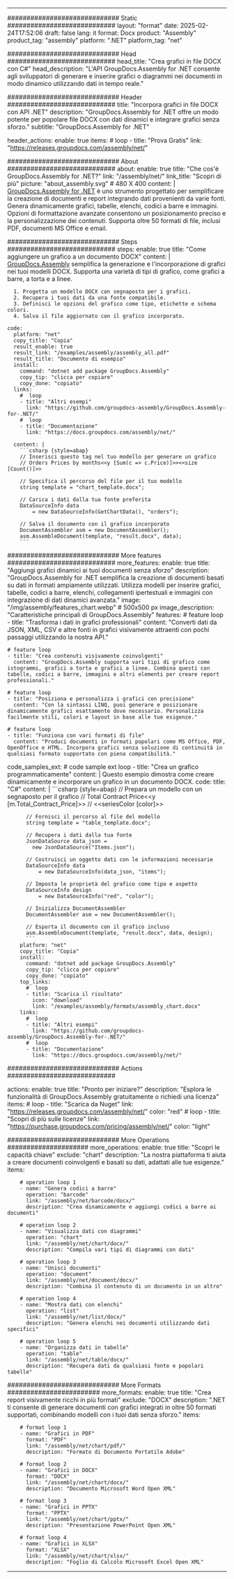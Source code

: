 



---
############################# Static ############################
layout: "format"
date:  2025-02-24T17:52:06
draft: false
lang: it
format: Docx
product: "Assembly"
product_tag: "assembly"
platform: ".NET"
platform_tag: "net"

############################# Head ############################
head_title: "Crea grafici in file DOCX con C#"
head_description: "L'API GroupDocs.Assembly for .NET consente agli sviluppatori di generare e inserire grafici o diagrammi nei documenti in modo dinamico utilizzando dati in tempo reale."

############################# Header ############################
title: "Incorpora grafici in file DOCX con API .NET" 
description: "GroupDocs.Assembly for .NET offre un modo potente per popolare file DOCX con dati dinamici e integrare grafici senza sforzo."
subtitle: "GroupDocs.Assembly for .NET" 

header_actions:
  enable: true
  items:
    #  loop
    - title: "Prova Gratis"
      link: "https://releases.groupdocs.com/assembly/net/"
      
############################# About ############################
about:
    enable: true
    title: "Che cos'è GroupDocs.Assembly for .NET?"
    link: "/assembly/net/"
    link_title: "Scopri di più"
    picture: "about_assembly.svg" # 480 X 400
    content: |
       [GroupDocs.Assembly for .NET](/assembly/net/) è uno strumento progettato per semplificare la creazione di documenti e report integrando dati provenienti da varie fonti. Genera dinamicamente grafici, tabelle, elenchi, codici a barre e immagini. Opzioni di formattazione avanzate consentono un posizionamento preciso e la personalizzazione dei contenuti. Supporta oltre 50 formati di file, inclusi PDF, documenti MS Office e email.

############################# Steps ############################
steps:
    enable: true
    title: "Come aggiungere un grafico a un documento DOCX"
    content: |
      [GroupDocs.Assembly](/assembly/net/) semplifica la generazione e l'incorporazione di grafici nei tuoi modelli DOCX. Supporta una varietà di tipi di grafico, come grafici a barre, a torta e a linee.
      
      1. Progetta un modello DOCX con segnaposto per i grafici.
      2. Recupera i tuoi dati da una fonte compatibile.
      3. Definisci le opzioni del grafico come tipo, etichette e schema colori.
      4. Salva il file aggiornato con il grafico incorporato.
   
    code:
      platform: "net"
      copy_title: "Copia"
      result_enable: true
      result_link: "/examples/assembly/assembly_all.pdf"
      result_title: "Documento di esempio"
      install:
        command: "dotnet add package GroupDocs.Assembly"
        copy_tip: "clicca per copiare"
        copy_done: "copiato"
      links:
        #  loop
        - title: "Altri esempi"
          link: "https://github.com/groupdocs-assembly/GroupDocs.Assembly-for-.NET/"
        #  loop
        - title: "Documentazione"
          link: "https://docs.groupdocs.com/assembly/net/"
          
      content: |
        ```csharp {style=abap}
        // Inserisci questo tag nel tuo modello per generare un grafico
        // Orders Prices by months<<y [Sum(c => c.Price)]>><<size [Count()]>>

        // Specifica il percorso del file per il tuo modello
        string template = "chart_template.docx";

        // Carica i dati dalla tua fonte preferita
        DataSourceInfo data 
            = new DataSourceInfo(GetChartData(), "orders");

        // Salva il documento con il grafico incorporato
        DocumentAssembler asm = new DocumentAssembler();
        asm.AssembleDocument(template, "result.docx", data);
        ```            

############################# More features ############################
more_features:
  enable: true
  title: "Aggiungi grafici dinamici ai tuoi documenti senza sforzo"
  description: "GroupDocs.Assembly for .NET semplifica la creazione di documenti basati su dati in formati ampiamente utilizzati. Utilizza modelli per inserire grafici, tabelle, codici a barre, elenchi, collegamenti ipertestuali e immagini con integrazione di dati dinamici avanzata."
  image: "/img/assembly/features_chart.webp" # 500x500 px
  image_description: "Caratteristiche principali di GroupDocs.Assembly"
  features:
    # feature loop
    - title: "Trasforma i dati in grafici professionali"
      content: "Converti dati da JSON, XML, CSV e altre fonti in grafici visivamente attraenti con pochi passaggi utilizzando la nostra API."

    # feature loop
    - title: "Crea contenuti visivamente coinvolgenti"
      content: "GroupDocs.Assembly supporta vari tipi di grafico come istogrammi, grafici a torta e grafici a linee. Combina questi con tabelle, codici a barre, immagini e altri elementi per creare report professionali."

    # feature loop
    - title: "Posiziona e personalizza i grafici con precisione"
      content: "Con la sintassi LINQ, puoi generare e posizionare dinamicamente grafici esattamente dove necessario. Personalizza facilmente stili, colori e layout in base alle tue esigenze."

    # feature loop
    - title: "Funziona con vari formati di file"
      content: "Produci documenti in formati popolari come MS Office, PDF, OpenOffice e HTML. Incorpora grafici senza soluzione di continuità in qualsiasi formato supportato con piena compatibilità."
      
  code_samples_ext:
    # code sample ext loop
    - title: "Crea un grafico programmaticamente"
      content: |
        Questo esempio dimostra come creare dinamicamente e incorporare un grafico in un documento DOCX.
      code:
        title: "C#"
        content: |
          ```csharp {style=abap}
          // Prepara un modello con un segnaposto per il grafico
          // Total Contract Price<<y [m.Total_Contract_Price]>>
          // <<seriesColor [color]>>

          // Fornisci il percorso al file del modello
          string template = "table_template.docx";

          // Recupera i dati dalla tua fonte
          JsonDataSource data_json = 
            new JsonDataSource("Items.json");

          // Costruisci un oggetto dati con le informazioni necessarie
          DataSourceInfo data 
              = new DataSourceInfo(data_json, "items");

          // Imposta le proprietà del grafico come tipo e aspetto
          DataSourceInfo design 
              = new DataSourceInfo("red", "color");

          // Inizializza DocumentAssembler
          DocumentAssembler asm = new DocumentAssembler();

          // Esporta il documento con il grafico incluso
          asm.AssembleDocument(template, "result.docx", data, design);
          ```
        platform: "net"
        copy_title: "Copia"
        install:
          command: "dotnet add package GroupDocs.Assembly"
          copy_tip: "clicca per copiare"
          copy_done: "copiato"
        top_links:
          #  loop
          - title: "Scarica il risultato"
            icon: "download"
            link: "/examples/assembly/formats/assembly_chart.docx"
        links:
          #  loop
          - title: "Altri esempi"
            link: "https://github.com/groupdocs-assembly/GroupDocs.Assembly-for-.NET/"
          #  loop
          - title: "Documentazione"
            link: "https://docs.groupdocs.com/assembly/net/"
            

            


############################# Actions ############################

actions:
  enable: true
  title: "Pronto per iniziare?"
  description: "Esplora le funzionalità di GroupDocs.Assembly gratuitamente o richiedi una licenza"
  items:
    #  loop
    - title: "Scarica da Nuget"
      link: "https://releases.groupdocs.com/assembly/net/"
      color: "red"
        #  loop
    - title: "Scopri di più sulle licenze"
      link: "https://purchase.groupdocs.com/pricing/assembly/net/"
      color: "light"


############################# More Operations #####################
more_operations:
    enable: true
    title: "Scopri le capacità chiave"
    exclude: "chart"
    description: "La nostra piattaforma ti aiuta a creare documenti coinvolgenti e basati su dati, adattati alle tue esigenze."
    items: 
          
        # operation loop 1
        - name: "Genera codici a barre"
          operation: "barcode"
          link: "/assembly/net/barcode/docx/"
          description: "Crea dinamicamente e aggiungi codici a barre ai documenti"

        # operation loop 2
        - name: "Visualizza dati con diagrammi"
          operation: "chart"
          link: "/assembly/net/chart/docx/"
          description: "Compila vari tipi di diagrammi con dati"

        # operation loop 3
        - name: "Unisci documenti"
          operation: "document"
          link: "/assembly/net/document/docx/"
          description: "Combina il contenuto di un documento in un altro"

        # operation loop 4
        - name: "Mostra dati con elenchi"
          operation: "list"
          link: "/assembly/net/list/docx/"
          description: "Genera elenchi nei documenti utilizzando dati specifici"

        # operation loop 5
        - name: "Organizza dati in tabelle"
          operation: "table"
          link: "/assembly/net/table/docx/"
          description: "Recupera dati da qualsiasi fonte e popolari tabelle"
         
          
############################# More Formats ########################
more_formats:
    enable: true
    title: "Crea report visivamente ricchi in più formati"
    exclude: "DOCX"
    description: ".NET ti consente di generare documenti con grafici integrati in oltre 50 formati supportati, combinando modelli con i tuoi dati senza sforzo."
    items: 
          
        # format loop 1
        - name: "Grafici in PDF"
          format: "PDF"
          link: "/assembly/net/chart/pdf/"
          description: "Formato di Documento Portatile Adobe"
          
        # format loop 2
        - name: "Grafici in DOCX"
          format: "DOCX"
          link: "/assembly/net/chart/docx/"
          description: "Documento Microsoft Word Open XML"
          
        # format loop 3
        - name: "Grafici in PPTX"
          format: "PPTX"
          link: "/assembly/net/chart/pptx/"
          description: "Presentazione PowerPoint Open XML"
          
        # format loop 4
        - name: "Grafici in XLSX"
          format: "XLSX"
          link: "/assembly/net/chart/xlsx/"
          description: "Foglio di Calcolo Microsoft Excel Open XML"


          

---